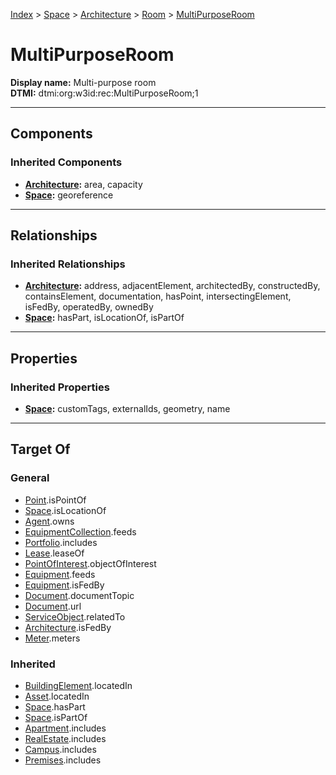 [Index](../../../index.md) > [Space](../../Space.md) > [Architecture](../Architecture.md) > [Room](Room.md) > [MultiPurposeRoom](#)
# MultiPurposeRoom

**Display name:** Multi-purpose room<br />
**DTMI:** dtmi:org:w3id:rec:MultiPurposeRoom;1

---

## Components

### Inherited Components
* **[Architecture](../Architecture.md):** area, capacity
* **[Space](../../Space.md):** georeference

---

## Relationships

### Inherited Relationships
* **[Architecture](../Architecture.md):** address, adjacentElement, architectedBy, constructedBy, containsElement, documentation, hasPoint, intersectingElement, isFedBy, operatedBy, ownedBy
* **[Space](../../Space.md):** hasPart, isLocationOf, isPartOf

---

## Properties

### Inherited Properties
* **[Space](../../Space.md):** customTags, externalIds, geometry, name

---

## Target Of
### General
* [Point](../../../Point/Point.md).isPointOf
* [Space](../../Space.md).isLocationOf
* [Agent](../../../Agent/Agent.md).owns
* [EquipmentCollection](../../../Collection/EquipmentCollection.md).feeds
* [Portfolio](../../../Collection/Portfolio.md).includes
* [Lease](../../../Event/Lease.md).leaseOf
* [PointOfInterest](../../../Information/PointOfInterest.md).objectOfInterest
* [Equipment](../../../Asset/Equipment/Equipment.md).feeds
* [Equipment](../../../Asset/Equipment/Equipment.md).isFedBy
* [Document](../../../Information/Document/Document.md).documentTopic
* [Document](../../../Information/Document/Document.md).url
* [ServiceObject](../../../Information/ServiceObject/ServiceObject.md).relatedTo
* [Architecture](../Architecture.md).isFedBy
* [Meter](../../../Asset/Equipment/Meter/Meter.md).meters
### Inherited
* [BuildingElement](../../../BuildingElement/BuildingElement.md).locatedIn
* [Asset](../../../Asset/Asset.md).locatedIn
* [Space](../../Space.md).hasPart
* [Space](../../Space.md).isPartOf
* [Apartment](../../../Collection/Apartment.md).includes
* [RealEstate](../../../Collection/RealEstate.md).includes
* [Campus](../../../Collection/Campus.md).includes
* [Premises](../../../Collection/Premises.md).includes
